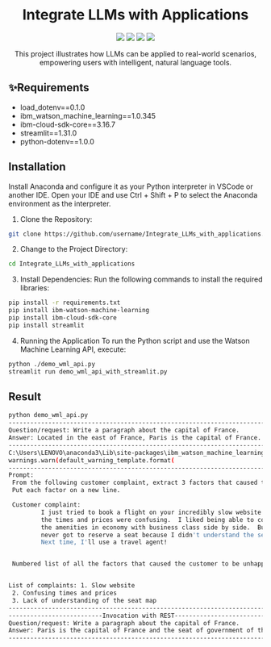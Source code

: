<h1 align="center"> Integrate LLMs with Applications </h1>

<div align="center">
<img src="https://img.shields.io/badge/Python-3670A0?style=for-the-badge&logo=python&logoColor=ffdd54">
<img src="https://img.shields.io/badge/Anaconda-red?style=for-the-badge&logo=anaconda&logoColor=white">
<img src="https://img.shields.io/badge/Streamlit-green?style=for-the-badge&logo=streamlit&logoColor=white">
<img src="https://img.shields.io/badge/License-MIT-yellowgreen?style=for-the-badge&logo=opensource&logoColor=white">

This project illustrates how LLMs can be applied to real-world scenarios, empowering users with intelligent, natural language tools.

<div align="left">

## ✨Requirements
- load_dotenv==0.1.0
- ibm_watson_machine_learning==1.0.345
- ibm-cloud-sdk-core==3.16.7
- streamlit==1.31.0
- python-dotenv==1.0.0
## Installation
Install Anaconda and configure it as your Python interpreter in VSCode or another IDE.
Open your IDE and use Ctrl + Shift + P to select the Anaconda environment as the interpreter.

1. Clone the Repository:

```bash
git clone https://github.com/username/Integrate_LLMs_with_applications.git
 ```
2. Change to the Project Directory:

```bash
cd Integrate_LLMs_with_applications
```

3. Install Dependencies: Run the following commands to install the required libraries:

```bash
pip install -r requirements.txt
pip install ibm-watson-machine-learning
pip install ibm-cloud-sdk-core
pip install streamlit
```
4. Running the Application
To run the Python script and use the Watson Machine Learning API, execute:

```bash
python ./demo_wml_api.py
streamlit run demo_wml_api_with_streamlit.py
```

## Result
```bash
python demo_wml_api.py
---------------------------------------------------------------------------
Question/request: Write a paragraph about the capital of France.
Answer: Located in the east of France, Paris is the capital of France. It is also the most populated city of France with a population of 2.2 million people. It is the seat of the French parliament, the National Assembly. The city is located in the heart of France and is surrounded by the Île-de-France region.
---------------------------------------------------------------------------
C:\Users\LENOVO\anaconda3\Lib\site-packages\ibm_watson_machine_learning\foundation_models\utils\utils.py:273: LifecycleWarning: Model 'meta-llama/llama-2-13b-chat' is in deprecated state from 2024-08-26 until None. IDs of alternative models: None. Further details: https://dataplatform.cloud.ibm.com/docs/content/wsj/analyze-data/fm-model-lifecycle.html?context=wx&audience=wdp
warnings.warn(default_warning_template.format(
---------------------------------------------------------------------------
Prompt: 
 From the following customer complaint, extract 3 factors that caused the customer to be unhappy.
 Put each factor on a new line.

 Customer complaint:
         I just tried to book a flight on your incredibly slow website.  All
         the times and prices were confusing.  I liked being able to compare
         the amenities in economy with business class side by side.  But I
         never got to reserve a seat because I didn't understand the seat map.
         Next time, I'll use a travel agent!


 Numbered list of all the factors that caused the customer to be unhappy:


List of complaints: 1. Slow website
 2. Confusing times and prices
 3. Lack of understanding of the seat map
---------------------------------------------------------------------------
--------------------------Invocation with REST-------------------------------------------
Question/request: Write a paragraph about the capital of France.
Answer: Paris is the capital of France and the seat of government of the French Republic. The city is located in the heart of the Ile-de-France region, and its inhabitants are called Parisiens. The official name of the city is "Paris" (in French) or "Roubaix" (in Occitan).
---------------------------------------------------------------------------
```

 

